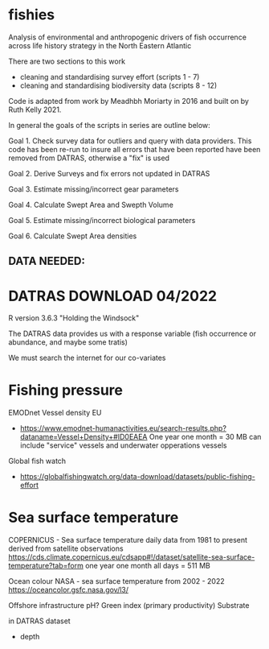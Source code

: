 # fishies
Analysis of environmental and anthropogenic drivers of fish occurrence across life history strategy in the North Eastern Atlantic

There are two sections to this work 
  - cleaning and standardising survey effort (scripts 1 - 7)
  - cleaning and standardising biodiversity data (scripts 8 - 12)

Code is adapted from work by Meadhbh Moriarty in 2016 and built on by Ruth Kelly 2021.

In general the goals of the scripts in series are outline below:

Goal 1. Check survey data for outliers and query with data providers. This code has been re-run to insure all errors that have been 
            reported have been removed from DATRAS, otherwise a "fix" is used
            
Goal 2. Derive Surveys and fix errors not updated in DATRAS

Goal 3. Estimate missing/incorrect gear parameters

Goal 4. Calculate Swept Area and Swepth Volume

Goal 5. Estimate missing/incorrect biological parameters

Goal 6. Calculate Swept Area densities

## DATA NEEDED:

# DATRAS DOWNLOAD 04/2022

R version 3.6.3 "Holding the Windsock" 


The DATRAS data provides us with a response variable (fish occurrence or abundance, and maybe some tratis)

We must search the internet for our co-variates



# Fishing pressure

EMODnet Vessel density EU
- https://www.emodnet-humanactivities.eu/search-results.php?dataname=Vessel+Density+#ID0EAEA
One year one month = 30 MB
can include "service" vessels and underwater opperations vessels

Global fish watch
- https://globalfishingwatch.org/data-download/datasets/public-fishing-effort

# Sea surface temperature

COPERNICUS - Sea surface temperature daily data from 1981 to present derived from satellite observations
https://cds.climate.copernicus.eu/cdsapp#!/dataset/satellite-sea-surface-temperature?tab=form
one  year one month all days = 511 MB

Ocean colour NASA - sea surface temperature from 2002 - 2022
https://oceancolor.gsfc.nasa.gov/l3/


Offshore infrastructure 
pH?
Green index (primary productivity)
Substrate 

in DATRAS dataset
 - depth
 


